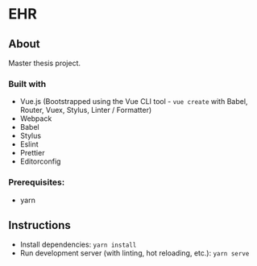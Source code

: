 # EHR

## About
Master thesis project.

### Built with
- Vue.js (Bootstrapped using the Vue CLI tool - `vue create` with Babel, Router, Vuex, Stylus, Linter / Formatter)
- Webpack
- Babel
- Stylus
- Eslint
- Prettier
- Editorconfig

### Prerequisites:
- yarn

## Instructions
- Install dependencies: `yarn install`
- Run development server (with linting, hot reloading, etc.): `yarn serve`

